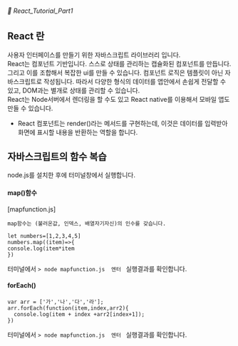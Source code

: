 ###### 🌵 React_Tutorial_Part1

## React 란 
사용자 인터페이스를 만들기 위한 자바스크립트 라이브러리 입니다.    
React는 컴포넌트 기반입니다. 스스로 상태를 관리하는 캡슐화된 컴포넌트를 만듭니다. 그리고 이를 조합해서 복잡한 ui를 만들 수 있습니다. 컴포넌트 로직은 템플릿이 아닌 자바스크립트로 작성됩니다. 따라서 다양한 형식의 데이터를 앱안에서 손쉽게 전달할 수 있고, DOM과는 별개로 상태를 관리할 수 있습니다.  
React는 Node서버에서 렌더링을 할 수도 있고 React native를 이용해서 모바일 앱도 만들 수 있습니다.   

- React 컴포넌트는 render()라는 메서드를 구현하는데, 이것은 데이터를 입력받아 화면에 표시할 내용을 반환하는 역할을 합니다.


##  자바스크립트의 함수 복습 
node.js를 설치한 후에 터미널창에서 실행합니다.    
 
#### map()함수
[mapfunction.js]
```
map함수는 (불러온값, 인덱스, 배열자기자신)의 인수를 갖습니다. 

let numbers=[1,2,3,4,5]
numbers.map((item)=>{
console.log(item*item
})
```   
터미널에서 ```> node mapfunction.js  엔터 ``` 실행결과를 확인합니다. 


#### forEach()
```
var arr = ['가','나','다','라'];
arr.forEach(function(item,index,arr2){ 
  console.log(item + index +arr2[index+1]); 
})

```  
터미널에서 ```> node mapfunction.js  엔터 ``` 실행결과를 확인합니다. 



